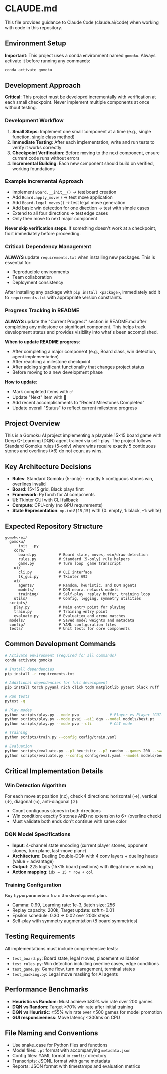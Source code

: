 # CLAUDE.md

This file provides guidance to Claude Code (claude.ai/code) when working with code in this repository.

## Environment Setup

**Important**: This project uses a conda environment named `gomoku`. Always activate it before running any commands:

```bash
conda activate gomoku
```

## Development Approach

**Critical**: This project must be developed incrementally with verification at each small checkpoint. Never implement multiple components at once without testing.

### Development Workflow
1. **Small Steps**: Implement one small component at a time (e.g., single function, single class method)
2. **Immediate Testing**: After each implementation, write and run tests to verify it works correctly
3. **Checkpoint Verification**: Before moving to the next component, ensure current code runs without errors
4. **Incremental Building**: Each new component should build on verified, working foundations

### Example Incremental Approach
- Implement `Board.__init__()` → test board creation
- Add `Board.apply_move()` → test move application  
- Add `Board.legal_moves()` → test legal move generation
- Add basic win detection for one direction → test with simple cases
- Extend to all four directions → test edge cases
- Only then move to next major component

**Never skip verification steps**. If something doesn't work at a checkpoint, fix it immediately before proceeding.

### Critical: Dependency Management
**ALWAYS** update `requirements.txt` when installing new packages. This is essential for:
- Reproducible environments
- Team collaboration
- Deployment consistency

After installing any package with `pip install <package>`, immediately add it to `requirements.txt` with appropriate version constraints.

### Progress Tracking in README
**ALWAYS** update the "Current Progress" section in README.md after completing any milestone or significant component. This helps track development status and provides visibility into what's been accomplished.

**When to update README progress**:
- After completing a major component (e.g., Board class, win detection, agent implementation)
- After reaching a milestone checkpoint 
- After adding significant functionality that changes project status
- Before moving to a new development phase

**How to update**:
- Mark completed items with ✅
- Update "Next" item with 🔄 
- Add recent accomplishments to "Recent Milestones Completed"
- Update overall "Status" to reflect current milestone progress

## Project Overview

This is a Gomoku AI project implementing a playable 15×15 board game with Deep Q-Learning (DQN) agent trained via self-play. The project follows Standard Gomoku rules (5-only) where wins require exactly 5 contiguous stones and overlines (≥6) do not count as wins.

## Key Architecture Decisions

- **Rules**: Standard Gomoku (5-only) - exactly 5 contiguous stones win, overlines invalid
- **Board**: 15×15 grid, Black plays first
- **Framework**: PyTorch for AI components
- **UI**: Tkinter GUI with CLI fallback
- **Compute**: CPU-only (no GPU requirements)
- **State Representation**: `np.int8[15,15]` with {0: empty, 1: black, -1: white}

## Expected Repository Structure

```
gomoku-ai/
  gomoku/
    __init__.py
    core/
      board.py          # Board state, moves, win/draw detection
      rules.py          # Standard (5-only) rule helpers
      game.py           # Turn loop, game transcript
    ui/
      cli.py            # CLI interface
      tk_gui.py         # Tkinter GUI
    ai/
      agents/           # Random, heuristic, and DQN agents
      models/           # DQN neural network models
      training/         # Self-play, replay buffer, training loop
    utils/              # Config, logging, symmetry utilities
  scripts/
    play.py             # Main entry point for playing
    train.py            # Training entry point
    evaluate.py         # Evaluation and arena matches
  models/               # Saved model weights and metadata
  config/               # YAML configuration files
  tests/                # Unit tests for core components
```

## Common Development Commands

```bash
# Activate environment (required for all commands)
conda activate gomoku

# Install dependencies
pip install -r requirements.txt

# Additional dependencies for full development
pip install torch pyyaml rich click tqdm matplotlib pytest black ruff

# Run tests
pytest -q

# Play modes
python scripts/play.py --mode pvp              # Player vs Player (GUI)
python scripts/play.py --mode pvai --ai1 dqn --model models/best.pt
python scripts/play.py --mode pvp --cli        # CLI mode

# Training
python scripts/train.py --config config/train.yaml

# Evaluation
python scripts/evaluate.py --p1 heuristic --p2 random --games 200 --swap-colors
python scripts/evaluate.py --config config/eval.yaml --model models/best.pt
```

## Critical Implementation Details

### Win Detection Algorithm
For each move at position (r,c), check 4 directions: horizontal (→), vertical (↓), diagonal (↘), anti-diagonal (↗):
- Count contiguous stones in both directions
- Win condition: exactly 5 stones AND no extension to 6+ (overline check)
- Must validate both ends don't continue with same color

### DQN Model Specifications
- **Input**: 4-channel state encoding (current player stones, opponent stones, turn plane, last-move plane)
- **Architecture**: Dueling Double-DQN with 4 conv layers + dueling heads (value + advantage)
- **Output**: 225 logits (15×15 board positions) with illegal move masking
- **Action mapping**: `idx = 15 * row + col`

### Training Configuration
Key hyperparameters from the development plan:
- Gamma: 0.99, Learning rate: 1e-3, Batch size: 256
- Replay capacity: 200k, Target update: soft τ=0.01
- Epsilon schedule: 0.30 → 0.02 over 200k steps
- Self-play with symmetry augmentation (8 board symmetries)

## Testing Requirements

All implementations must include comprehensive tests:
- `test_board.py`: Board state, legal moves, placement validation
- `test_rules.py`: Win detection including overline cases, edge conditions
- `test_game.py`: Game flow, turn management, terminal states
- `test_masking.py`: Legal move masking for AI agents

## Performance Benchmarks

- **Heuristic vs Random**: Must achieve ≥80% win rate over 200 games
- **DQN vs Random**: Target ≥70% win rate after initial training
- **DQN vs Heuristic**: ≥55% win rate over ≥500 games for model promotion
- **GUI responsiveness**: Move latency <300ms on CPU

## File Naming and Conventions

- Use snake_case for Python files and functions
- Model files: `.pt` format with accompanying `metadata.json`
- Config files: YAML format in `config/` directory
- Transcripts: JSONL format with game metadata
- Reports: JSON format with timestamps and evaluation metrics